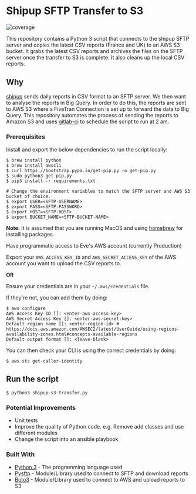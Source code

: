 # Shipup SFTP Transfer to S3

![coverage](https://example.gitlab.com/evesleep/shipup-sftp-s3/badges/master/pipeline.svg)

This repository contains a Python 3 script that connects to the shipup SFTP server and copies the latest CSV reports (France and UK) to an AWS S3 bucket. It grabs the latest CSV reports and archives the files on the SFTP server once the transfer to S3 is complete. It also cleans up the local CSV reports.

## Why

[shipup](https://www.shipup.co/) sends daily reports in CSV format to an SFTP server. We then want to analyse the reports in Big Query. In order to do this, the reports are sent to AWS S3 where a FiveTran Connection is set up to forward the data to Big Query. This repository automates the process of sending the reports to Amazon S3 and uses [gitlab-ci](.gitlab-ci.yml) to schedule the script to run at 2 am.

### Prerequisites

Install and export the below dependencies to run the script locally:

```shell
$ brew install python
$ brew install awscli
$ curl https://bootstrap.pypa.io/get-pip.py -o get-pip.py
$ sudo python3 get-pip.py
$ pip3 install -r requirements.txt
```

```shell
# Change the environment variables to match the SFTP server and AWS S3 bucket of choice.
$ export USER=<SFTP-USERNAME>
$ export PASS=<SFTP-PASSWORD>
$ export HOST=<SFTP-HOST>
$ export BUCKET_NAME=<SFTP-BUCKET-NAME>
```

**Note:** It is assumed that you are running MacOS and using [homebrew](https://brew.sh/) for installing packages.

Have programmatic access to Eve's AWS account (currently Production)

Export your `AWS_ACCESS_KEY_ID` and `AWS_SECRET_ACCESS_KEY` of the AWS account you want to upload the CSV reports to.

**OR**

Ensure your credentials are in your `~/.aws/credentials` file.

If they're not, you can add them by doing:

```shell
$ aws configure
AWS Access Key ID []: <enter-aws-access-key>
AWS Secret Access Key []: <enter-aws-secret-key>
Default region name []: <enter-region-id> # https://docs.aws.amazon.com/AWSEC2/latest/UserGuide/using-regions-availability-zones.html#concepts-available-regions
Default output format []: <leave-blank>
```

You can then check your CLI is using the correct credentials by doing:

```shell
$ aws sts get-caller-identity
```

## Run the script

```shell
$ python3 shipup-s3-transfer.py
```

### Potential Improvements

* Unit tests
* Improve the quality of Python code. e.g. Remove add classes and use different modules
* Change the script into an ansible playbook

### Built With

* [Python 3](https://www.python.org/download/releases/3.0/) - The programming language used
* [Pysftp](https://pysftp.readthedocs.io/en/release_0.2.9/) - Module/Library used to connect to SFTP and download reports
* [Boto3](https://boto3.amazonaws.com/v1/documentation/api/latest/index.html) - Module/Library used to connect to AWS and upload reports to S3
